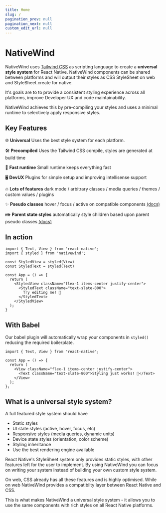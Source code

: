 ```yaml
---
title: Home
slug: /
pagination_prev: null
pagination_next: null
custom_edit_url: null
---
```


# NativeWind

NativeWind uses [Tailwind CSS](https://tailwindcss.com) as scripting language to create a **universal style system** for React Native. NativeWind components can be shared between platforms and will output their styles as CSS StyleSheet on web and StyleSheet.create for native.

It's goals are to to provide a consistent styling experience across all platforms, improve Developer UX and code maintainability.

NativeWind achieves this by pre-compiling your styles and uses a minimal runtime to selectively apply responsive styles.

## Key Features

🌐 **Universal** Uses the best style system for each platform.

🛠️ **Precompiled** Uses the Tailwind CSS compile, styles are generated at build time

🚀 **Fast runtime** Small runtime keeps everything fast

🖥️ **DevUX** Plugins for simple setup and improving intellisense support

🔥 **Lots of features** dark mode / arbitrary classes / media queries / themes / custom values / plugins

✨ **Pseudo classes** hover / focus / active on compatible components [(docs)](../core-concepts/states#hover-focus-and-active)

👪 **Parent state styles** automatically style children based upon parent pseudo classes [(docs)](../core-concepts/states#hover-focus-and-active#styling-based-on-parent-state)

## In action

```SnackPlayer name=Hello%20World
import { Text, View } from 'react-native';
import { styled } from 'nativewind';

const StyledView = styled(View)
const StyledText = styled(Text)

const App = () => {
  return (
    <StyledView className="flex-1 items-center justify-center">
      <StyledText className="text-slate-800">
        Try editing me! 🎉
      </StyledText>
    </StyledView>
  );
}
```

## With Babel

Our babel plugin will automatically wrap your components in `styled()` reducing the required boilerplate.

```tsx
import { Text, View } from "react-native";

const App = () => {
  return (
    <View className="flex-1 items-center justify-center">
      <Text className="text-slate-800">Styling just works! 🎉</Text>
    </View>
  );
};
```

## What is a universal style system?

A full featured style system should have

- Static styles
- UI state styles (active, hover, focus, etc)
- Responsive styles (media queries, dynamic units)
- Device state styles (orientation, color scheme)
- Styling inheritance
- Use the best rendering engine available

React Native's StyleSheet system only provides static styles, with other features left for the user to implement. By using NativeWind you can focus on writing your system instead of building your own custom style system.

On web, CSS already has all these features and is highly optimised. While on web NativeWind provides a compatibilty layer between React Native and CSS.

This is what makes NativeWind a universal style system - it allows you to use the same components with rich styles on all React Native platforms.
